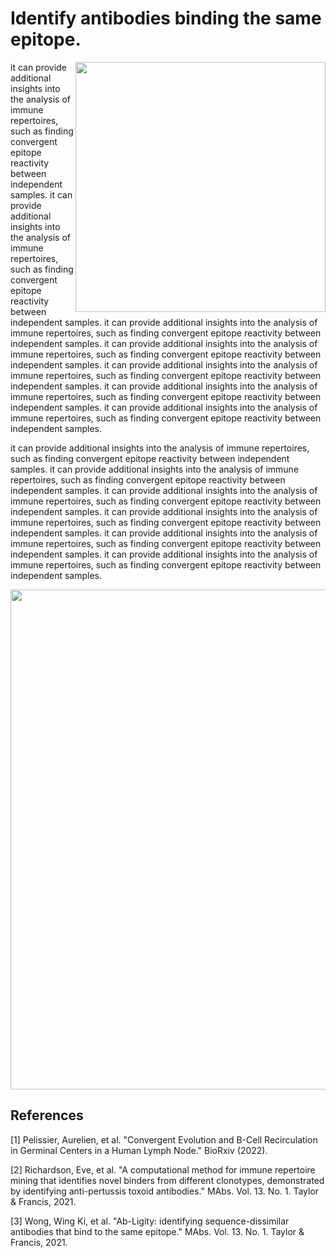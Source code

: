 # Identify antibodies binding the same epitope.

<img align="right" src="https://github.com/Aurelien-Pelissier/Ab-binding/blob/main/img/binder.png" width=400>

it can provide additional insights into the analysis of immune repertoires, such as finding convergent
epitope reactivity between independent samples. it can provide additional insights into the analysis of immune repertoires, such as finding convergent
epitope reactivity between independent samples. it can provide additional insights into the analysis of immune repertoires, such as finding convergent
epitope reactivity between independent samples. it can provide additional insights into the analysis of immune repertoires, such as finding convergent
epitope reactivity between independent samples. it can provide additional insights into the analysis of immune repertoires, such as finding convergent
epitope reactivity between independent samples. it can provide additional insights into the analysis of immune repertoires, such as finding convergent
epitope reactivity between independent samples. it can provide additional insights into the analysis of immune repertoires, such as finding convergent
epitope reactivity between independent samples. 

it can provide additional insights into the analysis of immune repertoires, such as finding convergent
epitope reactivity between independent samples. it can provide additional insights into the analysis of immune repertoires, such as finding convergent
epitope reactivity between independent samples. it can provide additional insights into the analysis of immune repertoires, such as finding convergent
epitope reactivity between independent samples. it can provide additional insights into the analysis of immune repertoires, such as finding convergent
epitope reactivity between independent samples. it can provide additional insights into the analysis of immune repertoires, such as finding convergent
epitope reactivity between independent samples. it can provide additional insights into the analysis of immune repertoires, such as finding convergent
epitope reactivity between independent samples. 

<img src="https://github.com/Aurelien-Pelissier/Ab-binding/blob/main/img/RAmice.png" width=800>



## References
[//]: <> (This may be the most platform independent comment)

[1] Pelissier, Aurelien, et al. "Convergent Evolution and B-Cell Recirculation in Germinal Centers in a Human Lymph Node." BioRxiv (2022).

[2] Richardson, Eve, et al. "A computational method for immune repertoire mining that identifies novel binders from different clonotypes, demonstrated by identifying anti-pertussis toxoid antibodies." MAbs. Vol. 13. No. 1. Taylor & Francis, 2021.

[3] Wong, Wing Ki, et al. "Ab-Ligity: identifying sequence-dissimilar antibodies that bind to the same epitope." MAbs. Vol. 13. No. 1. Taylor & Francis, 2021.
